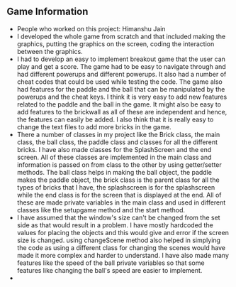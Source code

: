 ## Game Information 

* People who worked on this project: Himanshu Jain 
* I developed the whole game from scratch and that included making the graphics, putting the graphics on the screen, coding the interaction between the graphics.
* I had to develop an easy to implement breakout game that the user can play and get a score. The game had to be easy to navigate through and had different powerups and different powerups. It also had a number of cheat codes that could be used while testing the code. The game also had features for the paddle and the ball that can be manipulated by the powerups and the cheat keys. I think it is very easy to add new features related to the paddle and the ball in the game. It might also be easy to add features to the brickwall as all of these are independent and hence, the features can easily be added. I also think that it is really easy to change the text files to add more bricks in the game.
* There a number of classes in my project like the Brick class, the main class, the ball class, the paddle class and classes for all the different bricks. I have also made classes for the SplashScreen and the end screen. All of these classes are implemented in the main class and information is passed on from class to the other by using getter/setter methods. The ball class helps in making the ball object, the paddle makes the paddle object, the brick class is the parent class for all the types of bricks that I have, the splashscreen is for the splashscreen while the end class is for the screen that is displayed at the end. All of these are made private variables in the main class and used in different classes like the setupgame method and the start method. 
* I have assumed that the window's size can't be changed from the set side as that would result in a problem. I have mostly hardcoded the values for placing the objects and this would give and error if the screen size is changed. using changeScene method also helped in simplying the code as using a different class for changing the scenes would have made it more complex and harder to understand. I have also made many features like the speed of the ball private variables so that some features like changing the ball's speed are easier to implement.
* 